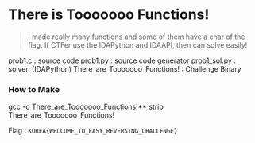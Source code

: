 # There is Tooooooo Functions!
> I made really many functions and some of them have a char of the flag.
> If CTFer use the IDAPython and IDAAPI, then can solve easily!

prob1.c : source code
prob1.py : source code generator
prob1_sol.py : solver. (IDAPython)
There_are_Tooooooo_Functions! : Challenge Binary

### How to Make
gcc -o There_are_Tooooooo_Functions!**
strip There_are_Tooooooo_Functions!

Flag : `KOREA{WELCOME_TO_EASY_REVERSING_CHALLENGE}`

